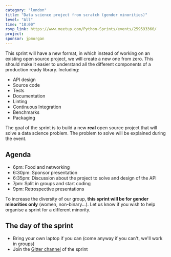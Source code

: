 ```yaml
---
category: "london"
title: "Data science project from scratch (gender minorities)"
level: "All"
time: "18:00"
rsvp_link: https://www.meetup.com/Python-Sprints/events/259593360/
project:
sponsor: jpmorgan
---
```


This sprint will have a new format, in which instead of working on an existing open source project,
we will create a new one from zero. This should make it easier to understand all the different
components of a production ready library. Including:

- API design
- Source code
- Tests
- Documentation
- Linting
- Continuous Integration
- Benchmarks
- Packaging

The goal of the sprint is to build a new **real** open source project that will solve a data science
problem. The problem to solve will be explained during the event.

Agenda
------

- 6pm: Food and networking
- 6:30pm: Sponsor presentation
- 6:35pm: Discussion about the project to solve and design of the API
- 7pm: Split in groups and start coding
- 9pm: Retrospective presentations

To increase the diversity of our group, **this sprint will be for gender minorities only** (women, non-binary...).
Let us know if you wish to help organise a sprint for a different minority.

The day of the sprint
---------------------

- Bring your own laptop if you can (come anyway if you can't, we'll work in groups)
- Join the [Gitter channel](https://gitter.im/py-sprints/ds-from-scratch) of the sprint
